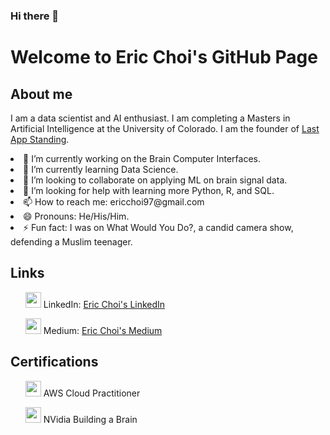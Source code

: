 ### Hi there 👋

<!DOCTYPE html>
<html>
<body>
  <h1>Welcome to Eric Choi's GitHub Page</h1>
  
  <h2>About me</h2>
  <p>I am a data scientist and AI enthusiast. I am completing a Masters in Artificial Intelligence at the University of Colorado. I am the founder of <a href="https://www.lastappstanding.com">Last App Standing</a>.</p>
  
  <li> 🔭 I’m currently working on the Brain Computer Interfaces. </li>
  <li> 🌱 I’m currently learning Data Science. </li>
  <li> 👯 I’m looking to collaborate on applying ML on brain signal data. </li>
  <li> 🤔 I’m looking for help with learning more Python, R, and SQL. </li>
  <li> 📫 How to reach me: ericchoi97@gmail.com </li>
  <li> 😄 Pronouns: He/His/Him. </li>
  <li> ⚡ Fun fact: I was on What Would You Do?, a candid camera show, defending a Muslim teenager. </li>
  
  <h2>Links</h2>
  <ul>
    <p>  <img src="https://cdn-icons-png.flaticon.com/512/174/174857.png" width="25" height="25"/>  LinkedIn: <a href="https://www.linkedin.com/in/ericchoi97">Eric Choi's LinkedIn</a> </p>
    <p>  <img src="https://img.icons8.com/sf-black-filled/2x/medium-logo.png" width="25" height="25"/>  Medium: <a href="https://medium.com/@ericchoi97">Eric Choi's Medium</a> </p>
  </ul>
  
  <h2>Certifications</h2>
  <ul>
    <p> <img src="https://media.licdn.com/dms/image/C560BAQER_QnUTXrPJw/company-logo_100_100/0/1670264050886?e=1681344000&v=beta&t=XlT5SLnB7GvKrx3ZdhYxsiGtPYjFTWy8ZXMospDPvVA" width="25" height="25"/>  AWS Cloud Practitioner </p>
    <p> <img src="https://media.licdn.com/dms/image/C560BAQFDs6GbpvE3zA/company-logo_100_100/0/1561949205873?e=1681344000&v=beta&t=nNhvydMPJxLBMjT1n1Y7i1u3x2--wIwZSpfcoRftayc" width="25" height="25"/>  NVidia Building a Brain </p>
  </ul>
  
</body>

</html>
